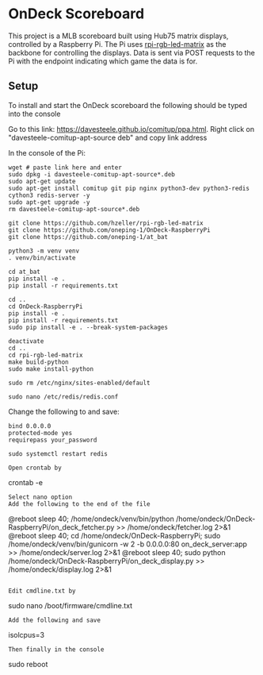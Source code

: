 # OnDeck Scoreboard
This project is a MLB scoreboard built using Hub75 matrix displays, controlled by a Raspberry Pi. The Pi uses [rpi-rgb-led-matrix](https://github.com/hzeller/rpi-rgb-led-matrix) as the backbone for controlling the displays. Data is sent via POST requests to the Pi with the endpoint indicating which game the data is for.

## Setup
To install and start the OnDeck scoreboard the following should be typed into the console

Go to this link: https://davesteele.github.io/comitup/ppa.html. Right click on "davesteele-comitup-apt-source deb" and copy link address

In the console of the Pi:
```
wget # paste link here and enter
sudo dpkg -i davesteele-comitup-apt-source*.deb
sudo apt-get update
sudo apt-get install comitup git pip nginx python3-dev python3-redis cython3 redis-server -y
sudo apt-get upgrade -y
rm davesteele-comitup-apt-source*.deb

git clone https://github.com/hzeller/rpi-rgb-led-matrix
git clone https://github.com/oneping-1/OnDeck-RaspberryPi
git clone https://github.com/oneping-1/at_bat

python3 -m venv venv
. venv/bin/activate

cd at_bat
pip install -e .
pip install -r requirements.txt

cd ..
cd OnDeck-RaspberryPi
pip install -e .
pip install -r requirements.txt
sudo pip install -e . --break-system-packages

deactivate
cd ..
cd rpi-rgb-led-matrix
make build-python
sudo make install-python

sudo rm /etc/nginx/sites-enabled/default

sudo nano /etc/redis/redis.conf
```

Change the following to and save:
```
bind 0.0.0.0
protected-mode yes
requirepass your_password
```

```
sudo systemctl restart redis

Open crontab by
```
crontab -e
```
Select nano option
Add the following to the end of the file
```
@reboot sleep 40; /home/ondeck/venv/bin/python /home/ondeck/OnDeck-RaspberryPi/on_deck_fetcher.py >> /home/ondeck/fetcher.log 2>&1
@reboot sleep 40; cd /home/ondeck/OnDeck-RaspberryPi; sudo /home/ondeck/venv/bin/gunicorn -w 2 -b 0.0.0.0:80 on_deck_server:app >> /home/ondeck/server.log 2>&1
@reboot sleep 40; sudo python /home/ondeck/OnDeck-RaspberryPi/on_deck_display.py >> /home/ondeck/display.log 2>&1
```

Edit cmdline.txt by
```
sudo nano /boot/firmware/cmdline.txt
```
Add the following and save
```
isolcpus=3
```
Then finally in the console
```
sudo reboot
```